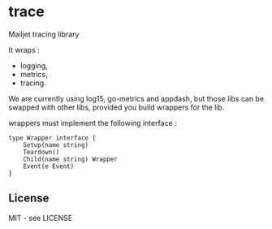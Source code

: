 # trace

Mailjet tracing library

It wraps :

* logging,
* metrics,
* tracing.

We are currently using log15, go-metrics and appdash, but those libs can be swapped with other libs, provided you build wrappers for the lib.

wrappers must implement the following interface :

```
type Wrapper interface {
	Setup(name string)
	Teardown()
	Child(name string) Wrapper
	Event(e Event)
}
```

## License

MIT - see LICENSE